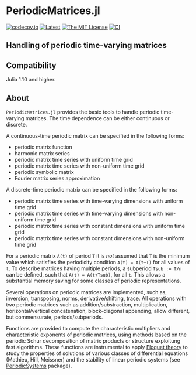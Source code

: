 # PeriodicMatrices.jl

<!-- [![DOI](https://zenodo.org/badge/DOI/10.5281/zenodo.4568159.svg)](https://doi.org/10.5281/zenodo.4568159) -->
[![codecov.io](https://codecov.io/gh/andreasvarga/PeriodicMatrices.jl/coverage.svg?branch=main)](https://codecov.io/gh/andreasvarga/PeriodicMatrices.jl?branch=main)
[![Latest](https://img.shields.io/badge/docs-latest-blue.svg)](https://andreasvarga.github.io/PeriodicMatrices.jl/dev/)
[![The MIT License](https://img.shields.io/badge/license-MIT-brightgreen.svg?style=flat-square)](https://github.com/andreasvarga/PeriodicMatrices.jl/blob/main/LICENSE.md)
[![CI](https://github.com/andreasvarga/PeriodicMatrices/actions/workflows/CI.yml/badge.svg)](https://github.com/andreasvarga/PeriodicMatrices/actions/workflows/CI.yml)

## Handling of periodic time-varying matrices

## Compatibility

Julia 1.10 and higher.

<!-- ## How to install

````JULIA
pkg> add PeriodicMatrices
pkg> test PeriodicMatrices
```` -->

## About

`PeriodicMatrices.jl` provides the basic tools to handle periodic time-varying matrices. 
The time dependence can be either continuous or discrete. 

A continuous-time periodic matrix can be specified in the following forms:

- periodic matrix function
- harmonic matrix series
- periodic matrix time series with uniform time grid 
- periodic matrix time series with non-uniform time grid
- periodic symbolic matrix
- Fourier matrix series approximation   

A discrete-time periodic matrix can be specified in the following forms:

- periodic matrix time series with time-varying dimensions with uniform time grid
- periodic matrix time series with time-varying dimensions with non-uniform time grid
- periodic matrix time series with constant dimensions with uniform time grid
- periodic matrix time series with constant dimensions with non-uniform time grid

For a periodic matrix `A(t)` of period `T` it is _not_ assumed that `T` is the minimum value
which satisfies the periodicity condition `A(t) = A(t+T)` for all values of `t`. To describe 
matrices having multiple periods, a subperiod `Tsub := T/n` can be defined, such that `A(t) = A(t+Tsub)`,
for all `t`. This allows a substantial memory saving for some classes of periodic representations. 

Several operations on periodic matrices are implemented, such as, inversion, transposing, norms, derivative/shifting, trace.
All operations with two periodic matrices such as addition/substraction, multiplication, horizontal/vertical concatenation, block-diagonal appending,
allow different, but commensurate, periods/subperiods.  

Functions are provided to compute the characteristic multipliers and characteristic exponents of periodic matrices, using methods based on the periodic Schur decomposition of matrix products 
or structure exploitung fast algorithms. 
These functions are instrumental to apply [Floquet theory](https://en.wikipedia.org/wiki/Floquet_theory) to study the properties of solutions of 
various classes of differential equations (Mathieu, Hill, Meissner) and the stability of linear periodic systems (see [PeriodicSystems](https://github.com/andreasvarga/PeriodicSystems.jl) package). 
 